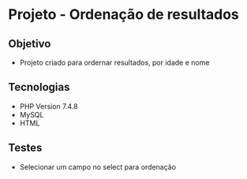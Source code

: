# Projeto - Ordenação de resultados<br>

## Objetivo
* Projeto criado para ordernar resultados, por idade e nome<br>
  
## Tecnologias

* PHP Version 7.4.8<br>
* MySQL
* HTML<br>


## Testes<br>

* Selecionar um campo no select para ordenação

